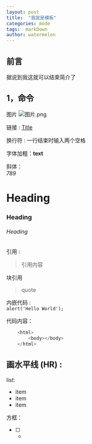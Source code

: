 ```yaml
---
layout: post
title:  "我就是模板"
categories: mode
tags:  markDown  
author: watermelon
---
```

## 前言
据说到我这就可以结束简介了





## 1，命令
图片
![图片.png](http://upload-images.jianshu.io/upload_images/2577413-07f3d54cc3ce1538.png?imageMogr2/auto-orient/strip%7CimageView2/2/w/1240)

链接 :
[Title](URL)

换行符 : 一行结束时输入两个空格  

字体加粗：**text**  

斜体：  
*789*

# Heading
### Heading
###### Heading
引用 :
> 引用内容

块引用
> quote

内嵌代码 :   
`alert('Hello World');`

代码内容：
```js
    <html>
        <body></body>
    </html>
```

画水平线 (HR) :
--------

list:
* item
* item
* item


方框：
- [ ] -





